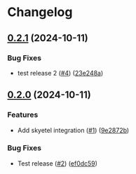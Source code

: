 # Changelog

## [0.2.1](https://github.com/somleng/somleng-integrations/compare/v0.2.0...v0.2.1) (2024-10-11)


### Bug Fixes

* test release 2 ([#4](https://github.com/somleng/somleng-integrations/issues/4)) ([23e248a](https://github.com/somleng/somleng-integrations/commit/23e248a765b926c541d284920a700440b85602ff))

## [0.2.0](https://github.com/somleng/somleng-integrations/compare/v0.1.0...v0.2.0) (2024-10-11)


### Features

* Add skyetel integration ([#1](https://github.com/somleng/somleng-integrations/issues/1)) ([9e2872b](https://github.com/somleng/somleng-integrations/commit/9e2872bbc3a3694be3c4acb787e5dc9c0017e02d))


### Bug Fixes

* Test release ([#2](https://github.com/somleng/somleng-integrations/issues/2)) ([ef0dc59](https://github.com/somleng/somleng-integrations/commit/ef0dc59406743769be5b7a2e236ec302cca8c1bb))
